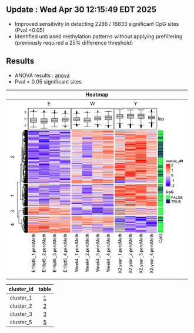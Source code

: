 ## Update : Wed Apr 30 12:15:49 EDT 2025
- Improved sensitivity in detecting  2286 /  16833 significant CpG sites (Pval <0.05)
- Identified unbiased methylation patterns without applying prefiltering (previously required a 25% difference threshold)

## Results
- ANOVA results : [anova](/results/2025-04-30/filt_anova.tsv)
- Pval < 0.05 significant sites

| Heatmap | 
| :-: |
| ![hm](/results/2025-04-30/filt_heatmap.png) |

| cluster_id | table |
| :-: | :-: |
| cluster_1 | [1](/results/2025-04-30/filt_cluster1.tsv) |
| cluster_2 | [2](/results/2025-04-30/filt_cluster2.tsv) |
| cluster_3 | [3](/results/2025-04-30/filt_cluster3.tsv) |
| cluster_5 | [5](/results/2025-04-30/filt_cluster5.tsv) |
